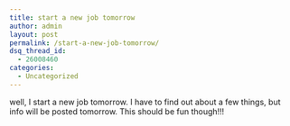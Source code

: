```yaml
---
title: start a new job tomorrow
author: admin
layout: post
permalink: /start-a-new-job-tomorrow/
dsq_thread_id:
  - 26008460
categories:
  - Uncategorized
---
```

well, I start a new job tomorrow. I have to find out about a few things, but info will be posted tomorrow. This should be fun though!!!